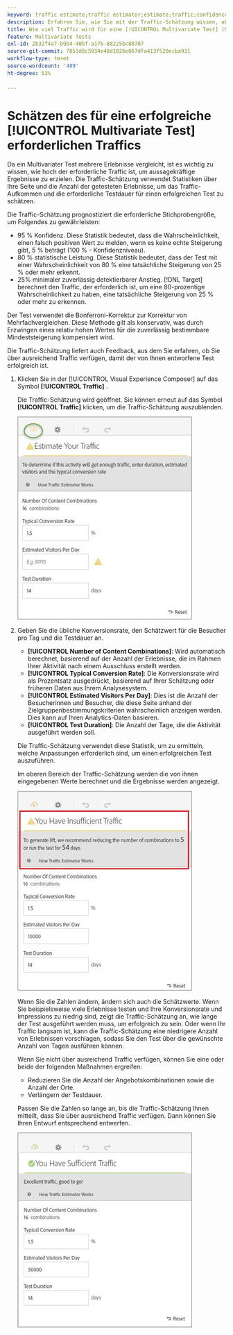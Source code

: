 ```yaml
---
keyword: traffic estimate;traffic estimator;estimate;traffic;confidence;statistical power;lift;bonferroni;conversion rate;visitors per day;duration
description: Erfahren Sie, wie Sie mit der Traffic-Schätzung wissen, ob Sie über ausreichend Traffic für Ihre - [!DNL Adobe Target] [!UICONTROL Multivariate Test] verfügen, um erfolgreich zu sein.
title: Wie viel Traffic wird für eine [!UICONTROL Multivariate Test] (MVT)-Aktivität benötigt?
feature: Multivariate Tests
exl-id: 2b32f4a7-b9b4-40bf-a17b-88225bc88787
source-git-commit: 7853d8c5934e40d1026e067dfa413f520ecba931
workflow-type: tm+mt
source-wordcount: '489'
ht-degree: 53%

---
```


# Schätzen des für eine erfolgreiche [!UICONTROL Multivariate Test] erforderlichen Traffics

Da ein Multivariater Test mehrere Erlebnisse vergleicht, ist es wichtig zu wissen, wie hoch der erforderliche Traffic ist, um aussagekräftige Ergebnisse zu erzielen. Die Traffic-Schätzung verwendet Statistiken über Ihre Seite und die Anzahl der getesteten Erlebnisse, um das Traffic-Aufkommen und die erforderliche Testdauer für einen erfolgreichen Test zu schätzen.

Die Traffic-Schätzung prognostiziert die erforderliche Stichprobengröße, um Folgendes zu gewährleisten:

* 95 % Konfidenz. Diese Statistik bedeutet, dass die Wahrscheinlichkeit, einen falsch positiven Wert zu melden, wenn es keine echte Steigerung gibt, 5 % beträgt (100 % - Konfidenzniveau).
* 80 % statistische Leistung. Diese Statistik bedeutet, dass der Test mit einer Wahrscheinlichkeit von 80 % eine tatsächliche Steigerung von 25 % oder mehr erkennt.
* 25% minimaler zuverlässig detektierbarer Anstieg. [!DNL Target] berechnet den Traffic, der erforderlich ist, um eine 80-prozentige Wahrscheinlichkeit zu haben, eine tatsächliche Steigerung von 25 % oder mehr zu erkennen.

Der Test verwendet die Bonferroni-Korrektur zur Korrektur von Mehrfachvergleichen. Diese Methode gilt als konservativ, was durch Erzwingen eines relativ hohen Wertes für die zuverlässig bestimmbare Mindeststeigerung kompensiert wird.

Die Traffic-Schätzung liefert auch Feedback, aus dem Sie erfahren, ob Sie über ausreichend Traffic verfügen, damit der von Ihnen entworfene Test erfolgreich ist.

1. Klicken Sie in der [!UICONTROL Visual Experience Composer] auf das Symbol **[!UICONTROL Traffic]** .

   Die Traffic-Schätzung wird geöffnet. Sie können erneut auf das Symbol **[!UICONTROL Traffic]** klicken, um die Traffic-Schätzung auszublenden.

   ![estimatedEmpty image](assets/estimatorempty.png)

1. Geben Sie die übliche Konversionsrate, den Schätzwert für die Besucher pro Tag und die Testdauer an.

   * **[!UICONTROL Number of Content Combinations]**: Wird automatisch berechnet, basierend auf der Anzahl der Erlebnisse, die im Rahmen Ihrer Aktivität nach einem Ausschluss erstellt werden.
   * **[!UICONTROL Typical Conversion Rate]**: Die Konversionsrate wird als Prozentsatz ausgedrückt, basierend auf Ihrer Schätzung oder früheren Daten aus Ihrem Analysesystem.
   * **[!UICONTROL Estimated Visitors Per Day]**: Dies ist die Anzahl der Besucherinnen und Besucher, die diese Seite anhand der Zielgruppenbestimmungskriterien wahrscheinlich anzeigen werden. Dies kann auf Ihren Analytics-Daten basieren.
   * **[!UICONTROL Test Duration]**: Die Anzahl der Tage, die die Aktivität ausgeführt werden soll.

   Die Traffic-Schätzung verwendet diese Statistik, um zu ermitteln, welche Anpassungen erforderlich sind, um einen erfolgreichen Test auszuführen.

   Im oberen Bereich der Traffic-Schätzung werden die von ihnen eingegebenen Werte berechnet und die Ergebnisse werden angezeigt.

   ![Unzureichendes Bild](assets/estimatorinsufficient.png)

   Wenn Sie die Zahlen ändern, ändern sich auch die Schätzwerte. Wenn Sie beispielsweise viele Erlebnisse testen und Ihre Konversionsrate und Impressions zu niedrig sind, zeigt die Traffic-Schätzung an, wie lange der Test ausgeführt werden muss, um erfolgreich zu sein. Oder wenn Ihr Traffic langsam ist, kann die Traffic-Schätzung eine niedrigere Anzahl von Erlebnissen vorschlagen, sodass Sie den Test über die gewünschte Anzahl von Tagen ausführen können.

   Wenn Sie nicht über ausreichend Traffic verfügen, können Sie eine oder beide der folgenden Maßnahmen ergreifen:

   * Reduzieren Sie die Anzahl der Angebotskombinationen sowie die Anzahl der Orte.
   * Verlängern der Testdauer.

   Passen Sie die Zahlen so lange an, bis die Traffic-Schätzung Ihnen mitteilt, dass Sie über ausreichend Traffic verfügen. Dann können Sie Ihren Entwurf entsprechend entwerfen.

   ![Bild des Schätzers](assets/estimatorok.png)
